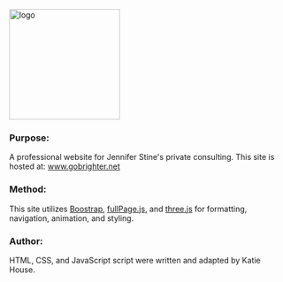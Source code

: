 <img src="http://www.gobrighter.net/img/logo.png" alt="logo" height="200"/>

### Purpose:
A professional website for Jennifer Stine's private consulting. This site is hosted at: www.gobrighter.net

### Method:
This site utilizes [Boostrap](https://getbootstrap.com/), [fullPage.js](https://github.com/alvarotrigo/fullPage.js), and [three.js](https://threejs.org/) for formatting, navigation, animation, and styling. 

### Author:
HTML, CSS, and JavaScript script were written and adapted by Katie House.

